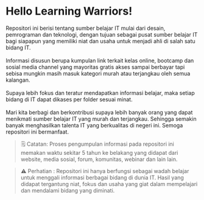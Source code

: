 # Hello Learning Warriors!

Repositori ini berisi tentang sumber belajar IT mulai dari desain, pemrograman dan teknologi, dengan tujuan sebagai pusat sumber belajar IT bagi siapapun yang memiliki niat dan usaha untuk menjadi ahli di salah satu bidang IT. 
<br></br>Informasi disusun berupa kumpulan link terkait kelas online, bootcamp dan sosial media channel yang mayoritas gratis akses sampai berbayar tapi sebisa mungkin masih masuk kategori murah atau terjangkau oleh semua kalangan. 
<br></br>Supaya lebih fokus dan teratur mendapatkan informasi belajar, maka setiap bidang di IT dapat dikases per folder sesuai minat. 
<br></br>Mari kita berbagi dan berkontribusi supaya lebih banyak orang yang dapat menikmati sumber belajar IT yang murah dan terjangkau. Sehingga semakin banyak menghasilkan talenta IT yang berkualitas di negeri ini. Semoga repositori ini bermanfaat.

> 🗒️ Catatan: Proses pengumpulan informasi pada repositori ini memakan waktu sekitar 5 tahun ke belakang yang didapat dari website, media sosial, forum, komunitas, webinar dan lain lain.

> ⚠️ Perhatian : Repositori ini hanya berfungsi sebagai wadah belajar untuk  menggali informasi berbagai bidang di dunia IT. Hasil yang didapat tergantung niat, fokus dan usaha yang giat dalam mempelajari dan mendalami bidang yang diminati.